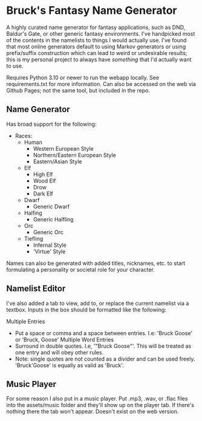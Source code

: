 # Bruck's Fantasy Name Generator
A highly curated name generator for fantasy applications, such as DND, Baldur's Gate, or other generic fantasy environments.
I've handpicked most of the contents in the namelists to things I would actually use. I've found that most online generators
default to using Markov generators or using prefix/suffix construction which can lead to weird or undesirable results;
this is my personal project to always have *something* that I'd actually want to use.

Requires Python 3.10 or newer to run the webapp locally. See requirements.txt for more information. Can also be accessed on the web via Github Pages; not the same tool, but included in the repo.


## Name Generator
Has broad support for the following:
- Races:
    - Human
        - Western European Style
        - Northern/Eastern European Style
        - Eastern/Asian Style
    - Elf
        - High Elf
        - Wood Elf
        - Drow
        - Dark Elf
    - Dwarf
        - Generic Dwarf
    - Halfing
        - Generic Halfling
    - Orc
        - Generic Orc
    - Tiefling
        - Infernal Style
        - 'Virtue' Style

Names can also be generated with added titles, nicknames, etc. to start formulating a personality or societal role for your character.


## Namelist Editor
I've also added a tab to view, add to, or replace the current namelist via a textbox. Inputs in the box should be formatted like the following:

Multiple Entries
- Put a space or comma and a space between entries. I.e: 'Bruck Goose' or 'Bruck, Goose'
Multiple Word Entries
- Surround in double quotes. I.e, '"Bruck Goose"'. This will be treated as one entry and will obey other rules.
- Note: single quotes are not counted as a divider and can be used freely. 'Bruck'Goose' is equally as valid as 'Bruck'.


## Music Player
For some reason I also put in a music player. Put .mp3, .wav, or .flac files into the assets/music folder and they'll show up on the player tab. If there's nothing there the tab won't appear. Doesn't exist on the web version.
